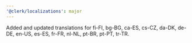 ```yaml
---
'@clerk/localizations': major
---
```


Added and updated translations for fi-FI, bg-BG, ca-ES, cs-CZ, da-DK, de-DE, en-US, es-ES, fr-FR, nl-NL, pt-BR, pt-PT, tr-TR.
